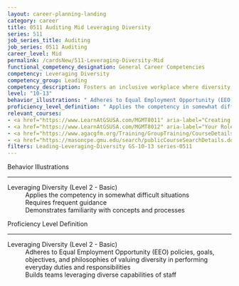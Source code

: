 ```yaml
---
layout: career-planning-landing
category: career
title: 0511 Auditing Mid Leveraging Diversity
series: 511
job_series_title: Auditing
job_series: 0511 Auditing
career_level: Mid
permalink: /cardsNew/511-Leveraging-Diversity-Mid
functional_competency_designation: General Career Competencies
competency: Leveraging Diversity
competency_group: Leading
competency_description: Fosters an inclusive workplace where diversity and individual differences are valued and leveraged to achieve the vision and mission of the organization.
level: "10-13"
behavior_illustrations: " Adheres to Equal Employment Opportunity (EEO) policies, goals, objectives, and philosophies of valuing diversity in performing everyday duties and responsibilities  Builds teams leveraging diverse capabilities of staff"
proficiency_level_definition: " Applies the competency in somewhat difficult situations  Requires frequent guidance  Demonstrates familiarity with concepts and processes"
relevant_courses: 
- <a href="https://www.LearnAtGSUSA.com/MGMT8011" aria-label="Creating A Culture of Diversity, Equity, Inclusion and Accessibility in Government (MGMT8011) - https://www.LearnAtGSUSA.com/MGMT8011">Creating A Culture of Diversity, Equity, Inclusion and Accessibility in Government (MGMT8011)</a>, Graduate School USA (GSUSA)
- <a href="https://www.LearnAtGSUSA.com/MGMT8012" aria-label="Your Role in Creating a Culture of Diversity, Equity, Inclusion and Accessibility in Government (DEIA) (MGMT8012) - https://www.LearnAtGSUSA.com/MGMT8012">Your Role in Creating a Culture of Diversity, Equity, Inclusion and Accessibility in Government (DEIA) (MGMT8012)</a>, Graduate School USA (GSUSA)
- <a href="https://www.agacgfm.org/Training/GroupTraining/CourseDetails.aspx?ID=48" aria-label="Diversity in the Workplace -- Learning How to Work Together - https://www.agacgfm.org/Training/GroupTraining/CourseDetails.aspx?ID=48">Diversity in the Workplace -- Learning How to Work Together</a>, AGA
- <a href="https://masoncpe.gmu.edu/search/publicCourseSearchDetails.do?method=load&courseId=2409507" aria-label="PEBU 0412 Engaging and Succeeding in Negotiations for Women - https://masoncpe.gmu.edu/search/publicCourseSearchDetails.do?method=load&courseId=2409507">PEBU 0412 Engaging and Succeeding in Negotiations for Women</a>, George Mason University
filters: Leading-Leveraging-Diversity GS-10-13 series-0511
---
```


<div class="desktop:grid-col-6 margin-y-3">
  <div class="border-top-2 bg-white padding-3 shadow-5 height-full members-hover border-1px button-border border-top-blue radius-lg">
    <p class="text-bold label-color font-size-21">Behavior Illustrations</p>
    <hr class="hr-green"/>
    <dl class="text-base card-content-color"><dt>Leveraging Diversity (Level 2 - Basic)</dt><dd>Applies the competency in somewhat difficult situations </dd><dd>Requires frequent guidance </dd><dd>Demonstrates familiarity with concepts and processes</dd></dl>
  </div>
</div>
<div class="desktop:grid-col-6 margin-y-3">
  <div class="border-top-2 bg-white padding-3 shadow-5 height-full members-hover border-1px button-border border-top-blue radius-lg">
    <p class="text-bold label-color font-size-21">Proficiency Level Definition</p>
     <hr class="hr-green"/>
    <dl class="text-base card-content-color"><dt>Leveraging Diversity (Level 2 - Basic)</dt><dd>Adheres to Equal Employment Opportunity (EEO) policies, goals, objectives, and philosophies of valuing diversity in performing everyday duties and responsibilities </dd><dd>Builds teams leveraging diverse capabilities of staff</dd></dl>
  </div>
</div>